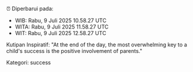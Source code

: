 ⏰ Diperbarui pada:
- WIB: Rabu, 9 Juli 2025 10.58.27 UTC
- WITA: Rabu, 9 Juli 2025 11.58.27 UTC
- WIT: Rabu, 9 Juli 2025 12.58.27 UTC

Kutipan Inspiratif:
"At the end of the day, the most overwhelming key to a child's success is the positive involvement of parents."


Kategori: success

